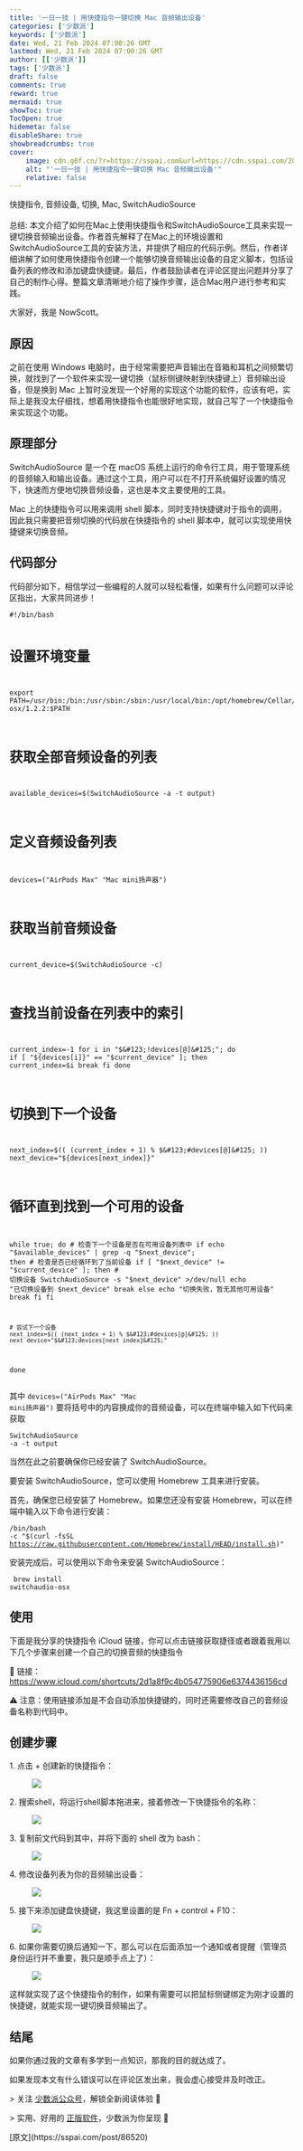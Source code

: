 ```yaml
---
title: '一日一技 | 用快捷指令一键切换 Mac 音频输出设备'
categories: ['少数派']
keywords: ['少数派']
date: Wed, 21 Feb 2024 07:00:26 GMT
lastmod: Wed, 21 Feb 2024 07:00:26 GMT
author: [['少数派']]
tags: ['少数派']
draft: false 
comments: true
reward: true 
mermaid: true 
showToc: true 
TocOpen: true 
hidemeta: false 
disableShare: true 
showbreadcrumbs: true 
cover:
    image: cdn.g0f.cn/?r=https://sspai.com&url=https://cdn.sspai.com/2024/02/19/13217c8a06a0d0ee0a4b3b6eb31d9ff6.png?imageView2/2/w/1120/q/90/interlace/1/ignore-error/1
    alt: "'一日一技 | 用快捷指令一键切换 Mac 音频输出设备'"
    relative: false
---
```


<div>

<div> 快捷指令, 音频设备, 切换, Mac, SwitchAudioSource
<br/><br/>总结:
本文介绍了如何在Mac上使用快捷指令和SwitchAudioSource工具来实现一键切换音频输出设备。作者首先解释了在Mac上的环境设置和SwitchAudioSource工具的安装方法，并提供了相应的代码示例。然后，作者详细讲解了如何使用快捷指令创建一个能够切换音频输出设备的自定义脚本，包括设备列表的修改和添加键盘快捷键。最后，作者鼓励读者在评论区提出问题并分享了自己的制作心得。整篇文章清晰地介绍了操作步骤，适合Mac用户进行参考和实践。 <div>
<p>大家好，我是 NowScott。</p><h2>原因</h2><p>之前在使用 Windows 电脑时，由于经常需要把声音输出在音箱和耳机之间频繁切换，就找到了一个软件来实现一键切换（鼠标侧键映射到快捷键上）音频输出设备，但是换到 Mac 上暂时没发现一个好用的实现这个功能的软件，应该有吧，实际上是我没太仔细找，想着用快捷指令也能很好地实现，就自己写了一个快捷指令来实现这个功能。</p><h2>原理部分</h2><p>SwitchAudioSource 是一个在 macOS 系统上运行的命令行工具，用于管理系统的音频输入和输出设备。通过这个工具，用户可以在不打开系统偏好设置的情况下，快速而方便地切换音频设备，这也是本文主要使用的工具。</p><p>Mac 上的快捷指令可以用来调用 shell 脚本，同时支持快捷键对于指令的调用，因此我只需要把音频切换的代码放在快捷指令的 shell 脚本中，就可以实现使用快捷键来切换音频。</p><h2>代码部分</h2><p>代码部分如下，相信学过一些编程的人就可以轻松看懂，如果有什么问题可以评论区指出，大家共同进步！</p><pre class="language-shell"><code>#!/bin/bash

# 设置环境变量
export PATH=/usr/bin:/bin:/usr/sbin:/sbin:/usr/local/bin:/opt/homebrew/Cellar/switchaudio-osx/1.2.2:$PATH

# 获取全部音频设备的列表
available_devices=$(SwitchAudioSource -a -t output)

# 定义音频设备列表
devices=("AirPods Max" "Mac mini扬声器")

# 获取当前音频设备
current_device=$(SwitchAudioSource -c)

# 查找当前设备在列表中的索引
current_index=-1
for i in "$&#123;!devices[@]&#125;"; do
    if [ "$&#123;devices[i]&#125;" == "$current_device" ]; then
        current_index=$i
        break
    fi
done

# 切换到下一个设备
next_index=$(( (current_index + 1) % $&#123;#devices[@]&#125; ))
next_device="$&#123;devices[next_index]&#125;"

# 循环直到找到一个可用的设备
while true; do
    # 检查下一个设备是否在可用设备列表中
    if echo "$available_devices" | grep -q "$next_device"; then
        # 检查是否已经循环到了当前设备
        if [ "$next_device" != "$current_device" ]; then
            # 切换设备
            SwitchAudioSource -s "$next_device" &gt;/dev/null
            echo "已切换设备到 $next_device"
            break
        else
            echo "切换失败，暂无其他可用设备"
            break
        fi
    fi
    
    # 尝试下一个设备
    next_index=$(( (next_index + 1) % $&#123;#devices[@]&#125; ))
    next_device="$&#123;devices[next_index]&#125;"
done</code></pre><p>其中 <code>devices=("AirPods Max" "Mac mini扬声器")</code> 要将括号中的内容换成你的音频设备，可以在终端中输入如下代码来获取</p><pre class="language-shell"><code>SwitchAudioSource -a -t output</code></pre><p>当然在此之前要确保你已经安装了 SwitchAudioSource。</p><p>要安装 SwitchAudioSource，您可以使用 Homebrew 工具来进行安装。</p><p>首先，确保您已经安装了 Homebrew。如果您还没有安装 Homebrew，可以在终端中输入以下命令进行安装：</p><pre class="language-shell"><code>/bin/bash -c "$(curl -fsSL https://raw.githubusercontent.com/Homebrew/install/HEAD/install.sh)" </code></pre><p>安装完成后，可以使用以下命令来安装 SwitchAudioSource：</p><pre class="language-bash"><code> brew install switchaudio-osx</code></pre><h2>使用</h2><p>下面是我分享的快捷指令 iCloud 链接，你可以点击链接获取捷径或者跟着我用以下几个步骤来创建一个自己的切换音频的快捷指令</p><p>🔗 链接：<a href="https://www.icloud.com/shortcuts/2d1a8f9c4b054775906e6374436156cd">https://www.icloud.com/shortcuts/2d1a8f9c4b054775906e6374436156cd</a></p><p>⚠️ 注意：使用链接添加是不会自动添加快捷键的，同时还需要修改自己的音频设备名称到代码中。</p><h2>创建步骤</h2><p>1. 点击 + 创建新的快捷指令：</p><figure class="image ss-img-wrapper"><img src="cdn.g0f.cn/?r=https://sspai.com&url=https://cdn.sspai.com/2024/02/19/13217c8a06a0d0ee0a4b3b6eb31d9ff6.png?imageView2/2/w/1120/q/90/interlace/1/ignore-error/1"/></figure><p>2. 搜索shell，将运行shell脚本拖进来，接着修改一下快捷指令的名称：</p><figure class="image ss-img-wrapper"><img src="cdn.g0f.cn/?r=https://sspai.com&url=https://cdn.sspai.com/2024/02/19/fdaee40f3fd648b98e081b39474713e2.png?imageView2/2/w/1120/q/90/interlace/1/ignore-error/1"/></figure><p>3. 复制前文代码到其中，并将下面的 shell 改为 bash：</p><figure class="image ss-img-wrapper"><img src="cdn.g0f.cn/?r=https://sspai.com&url=https://cdn.sspai.com/2024/02/19/756a3d657a05ad37ff19ce79608a199d.png?imageView2/2/w/1120/q/90/interlace/1/ignore-error/1"/></figure><p>4. 修改设备列表为你的音频输出设备：</p><figure class="image ss-img-wrapper"><img src="cdn.g0f.cn/?r=https://sspai.com&url=https://cdn.sspai.com/2024/02/19/12fd309ac90edb59744ea46a58b9e321.png?imageView2/2/w/1120/q/90/interlace/1/ignore-error/1"/></figure><p>5. 接下来添加键盘快捷键，我这里设置的是 Fn + control + F10：</p><figure class="image ss-img-wrapper"><img src="cdn.g0f.cn/?r=https://sspai.com&url=https://cdn.sspai.com/2024/02/19/2961ca61dfcfeb8e0868c522d128fc50.png?imageView2/2/w/1120/q/90/interlace/1/ignore-error/1"/></figure><p>6. 如果你需要切换后通知一下，那么可以在后面添加一个通知或者提醒（管理员身份运行并不重要，我只是顺手点上了）：</p><figure class="image ss-img-wrapper"><img src="cdn.g0f.cn/?r=https://sspai.com&url=https://cdn.sspai.com/2024/02/19/b125f6c0cb1e631db3d1fd7ce3fc102f.png?imageView2/2/w/1120/q/90/interlace/1/ignore-error/1"/></figure><p>这样就实现了这个快捷指令的制作，如果有需要可以把鼠标侧键绑定为刚才设置的快捷键，就能实现一键切换音频输出了。</p><h2 style="margin-left: 0px;">结尾</h2><p style="margin-left: 0px;">如果你通过我的文章有多学到一点知识，那我的目的就达成了。</p><p style="margin-left: 0px;">如果发现本文有什么错误可以在评论区发出来，我会虚心接受并及时改正。</p><p style="margin-left: 0px;">&gt; 关注 <a href="https://sspai.com/s/J71e">少数派公众号</a>，解锁全新阅读体验 📰</p><p style="margin-left: 0px;">&gt; 实用、好用的 <a href="https://sspai.com/mall">正版软件</a>，少数派为你呈现 🚀</p>
</div></div>
</div>

<div>
[原文](https://sspai.com/post/86520)
</div>

